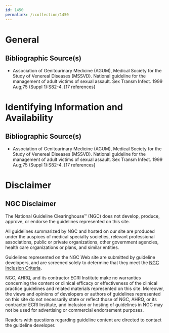 ```yaml
---
id: 1450
permalink: /:collection/1450
---
```


# General

## Bibliographic Source(s)

- Association of Genitourinary Medicine (AGUM), Medical Society for the Study of Venereal Diseases (MSSVD). National guideline for the management of adult victims of sexual assault. Sex Transm Infect. 1999 Aug;75 (Suppl 1):S82-4. [17 references]

# Identifying Information and Availability

## Bibliographic Source(s)

- Association of Genitourinary Medicine (AGUM), Medical Society for the Study of Venereal Diseases (MSSVD). National guideline for the management of adult victims of sexual assault. Sex Transm Infect. 1999 Aug;75 (Suppl 1):S82-4. [17 references]

# Disclaimer

## NGC Disclaimer

The National Guideline Clearinghouse™ (NGC) does not develop, produce, approve, or endorse the guidelines represented on this site.

All guidelines summarized by NGC and hosted on our site are produced under the auspices of medical specialty societies, relevant professional associations, public or private organizations, other government agencies, health care organizations or plans, and similar entities.

Guidelines represented on the NGC Web site are submitted by guideline developers, and are screened solely to determine that they meet the [NGC Inclusion Criteria](/help-and-about/summaries/inclusion-criteria).

NGC, AHRQ, and its contractor ECRI Institute make no warranties concerning the content or clinical efficacy or effectiveness of the clinical practice guidelines and related materials represented on this site. Moreover, the views and opinions of developers or authors of guidelines represented on this site do not necessarily state or reflect those of NGC, AHRQ, or its contractor ECRI Institute, and inclusion or hosting of guidelines in NGC may not be used for advertising or commercial endorsement purposes.

Readers with questions regarding guideline content are directed to contact the guideline developer.

